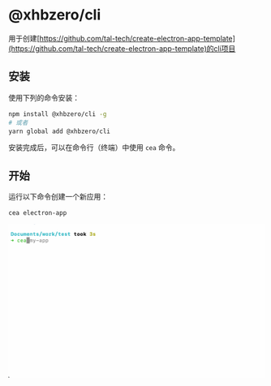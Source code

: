 # @xhbzero/cli

用于创建[https://github.com/tal-tech/create-electron-app-template](https://github.com/tal-tech/create-electron-app-template)的cli项目

## 安装

使用下列的命令安装：

```sh
npm install @xhbzero/cli -g
# 或者
yarn global add @xhbzero/cli
```

安装完成后，可以在命令行（终端）中使用 `cea` 命令。

## 开始

运行以下命令创建一个新应用：

```sh
cea electron-app
```

![(create)](resoures/create.gif)
